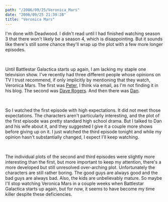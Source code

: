 ```yaml
---
path: "/2006/09/25/Veronica_Mars" 
date: "2006/09/25 21:39:28" 
title: "Veronica Mars" 
---
```

<p>I'm done with Deadwood. I didn't read until I had finished watching season 3 that there won't likely be a season 4, which is disappointing. But it sounds like there's still some chance they'll wrap up the plot with a few more longer episodes.</p><br><p>Until Battlestar Galactica starts up again, I am lacking my staple one television show. I've recently had three different people whose opinions on TV I trust recommend, if only implicitly by mentioning that they watch, Veronica Mars. The first was <a href="http://www.avalon.net/~dorky/">Peter</a>, I think via email, as I'm not finding it in his blog. The second was <a href="http://homepage.mac.com/dave_rogers/GHD09-06.html#note_3004">Dave Rogers</a>. And then there was <a href="http://bookowl.blogspot.com/2006/09/glimpse.html">Dan</a>.</p><br><p>So I watched the first episode with high expectations. It did not meet those expectations. The characters aren't particularly interesting, and the plot of the first episode was pretty standard high school drama. But I talked to Dan and his wife about it, and they suggested I give it a couple more shows before giving up on it. I just watched the third episode tonight and while my opinion hasn't substantially changed, I expect I'll keep watching.</p><br><p>The individual plots of the second and third episodes were slightly more interesting than the first, but more important to keep my attention, there's a more developed but still unresolved over-arching plot. Unfortunately the characters are still rather boring. The good guys are always good and the bad guys are always bad. Also, the kids are unbelievably mature. So maybe I'll stop watching Veronica Mars in a couple weeks when Battlestar Galactica starts up again, but for now, it seems to have become my time killer despite these deficiencies.</p>
